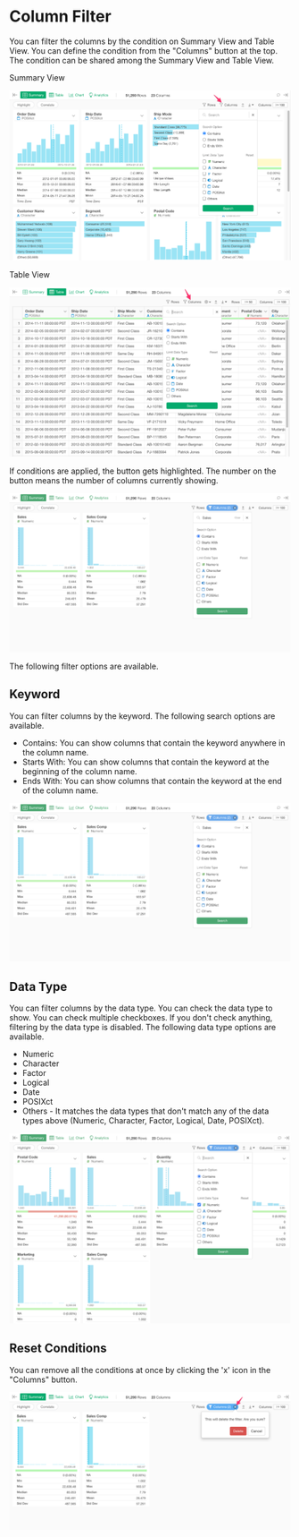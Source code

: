 # Column Filter

You can filter the columns by the condition on Summary View and Table View. You can define the condition from the "Columns" button at the top. The condition can be shared among the Summary View and Table View.

Summary View

![](images/colfilter1.png)

Table View

![](images/colfilter2.png)



If conditions are applied, the button gets highlighted. The number on the button means the number of columns currently showing. 


![](images/colfilter3.png)





The following filter options are available.


## Keyword


You can filter columns by the keyword. The following search options are available.

* Contains: You can show columns that contain the keyword anywhere in the column name.
* Starts With: You can show columns that contain the keyword at the beginning of the column name.
* Ends With: You can show columns that contain the keyword at the end of the column name.

![](images/colfilter3.png)

## Data Type

You can filter columns by the data type. You can check the data type to show. You can check multiple checkboxes. If you don't check anything, filtering by the data type is disabled. The following data type options are available. 

* Numeric
* Character
* Factor
* Logical
* Date
* POSIXct
* Others - It matches the data types that don't match any of the data types above (Numeric, Character, Factor, Logical, Date, POSIXct). 

![](images/colfilter4.png)


## Reset Conditions

You can remove all the conditions at once by clicking the 'x' icon in the "Columns" button.

![](images/colfilter5.png)
